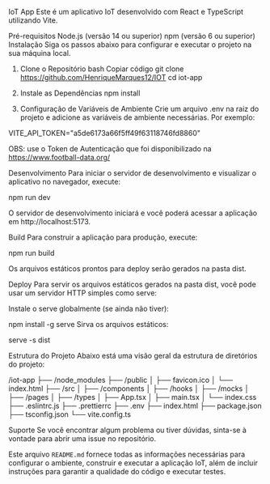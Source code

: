 
IoT App
Este é um aplicativo IoT desenvolvido com React e TypeScript utilizando Vite.

Pré-requisitos
Node.js (versão 14 ou superior)
npm (versão 6 ou superior)
Instalação
Siga os passos abaixo para configurar e executar o projeto na sua máquina local.

1. Clone o Repositório
bash
Copiar código
git clone https://github.com/HenriqueMarques12/IOT
cd iot-app

2. Instale as Dependências
npm install

3. Configuração de Variáveis de Ambiente
Crie um arquivo .env na raiz do projeto e adicione as variáveis de ambiente necessárias. Por exemplo:

VITE_API_TOKEN="a5de6173a66f5ff49f63118746fd8860"

OBS: use o Token de Autenticação que foi disponibilizado na https://www.football-data.org/

Desenvolvimento
Para iniciar o servidor de desenvolvimento e visualizar o aplicativo no navegador, execute:

npm run dev

O servidor de desenvolvimento iniciará e você poderá acessar a aplicação em http://localhost:5173.

Build
Para construir a aplicação para produção, execute:

npm run build

Os arquivos estáticos prontos para deploy serão gerados na pasta dist.

Deploy
Para servir os arquivos estáticos gerados na pasta dist, você pode usar um servidor HTTP simples como serve:

Instale o serve globalmente (se ainda não tiver):

npm install -g serve
Sirva os arquivos estáticos:

serve -s dist

Estrutura do Projeto
Abaixo está uma visão geral da estrutura de diretórios do projeto:

/iot-app
├── /node_modules
├── /public
│   ├── favicon.ico
│   └── index.html
├── /src
│   ├── /components
│   ├── /hooks
│   ├── /mocks
│   ├── /pages
│   ├── /types
│   ├── App.tsx
│   ├── main.tsx
│   └── index.css
├── .eslintrc.js
├── .prettierrc
├── .env
├── index.html
├── package.json
├── tsconfig.json
└── vite.config.ts

Suporte
Se você encontrar algum problema ou tiver dúvidas, sinta-se à vontade para abrir uma issue no repositório.

Este arquivo `README.md` fornece todas as informações necessárias para configurar o ambiente, construir e executar a aplicação IoT, além de incluir instruções para garantir a qualidade do código e executar testes.